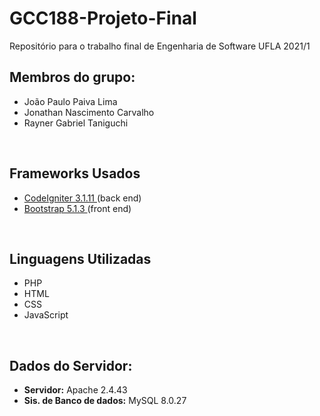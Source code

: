 # GCC188-Projeto-Final
Repositório para o trabalho final de Engenharia de Software UFLA 2021/1


<h2>Membros do grupo:</h2>
<ul>
  <li>João Paulo Paiva Lima </li>
  <li>Jonathan Nascimento Carvalho </li>
  <li>Rayner Gabriel Taniguchi </li>
</ul>

<br>

<h2>Frameworks Usados</h2>
<ul>
  <li><a href="https://codeigniter.com/" >CodeIgniter 3.1.11 </a> (back end) </li>
  <li><a href="https://getbootstrap.com/" >Bootstrap 5.1.3 </a> (front end)</li>
</ul>

<br>

<h2>Linguagens Utilizadas</h2>
<ul>
  <li>PHP</li>
  <li>HTML</li>
  <li>CSS</li>
  <li>JavaScript</li>
</ul>

<br>

<h2>Dados do Servidor:</h2>
<ul>
  <li><b>Servidor:</b> Apache 2.4.43 </li>
  <li><b>Sis. de Banco de dados:</b> MySQL 8.0.27</li>
</ul>
